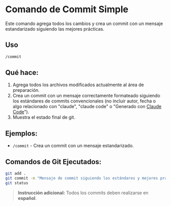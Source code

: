 # Comando de Commit Simple

Este comando agrega todos los cambios y crea un commit con un mensaje estandarizado siguiendo las mejores prácticas.

## Uso

```bash
/commit
```

## Qué hace:

1. Agrega todos los archivos modificados actualmente al área de preparación.
2. Crea un commit con un mensaje correctamente formateado siguiendo los estándares de commits convencionales (no incluir autor, fecha o algo relacionado con "claude", "claude code" o "Generado con [Claude Code](https://claude.ai/code)").
3. Muestra el estado final de git.

## Ejemplos:

* `/commit` - Crea un commit con un mensaje estandarizado.

## Comandos de Git Ejecutados:

```bash
git add .
git commit -m "Mensaje de commit siguiendo los estándares y mejores prácticas"
git status
```

> **Instrucción adicional:** Todos los commits deben realizarse en **español**.
